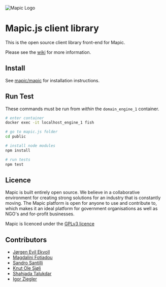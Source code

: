 ![Mapic Logo](https://cloud.githubusercontent.com/assets/2197944/19607635/5c434458-97cb-11e6-941b-e74e83b385ba.png)
# Mapic.js client library
This is the open source client library front-end for Mapic.

Please see the [wiki](https://github.com/mapic/mapic.js/wiki) for more information.

## Install
See [mapic/mapic](https://github.com/mapic/mapic) for installation instructions.

## Run Test
These commands must be run from _within_ the `domain_engine_1` container.

```bash
# enter container
docker exec -it localhost_engine_1 fish

# go to mapic.js folder
cd public

# install node modules
npm install

# run tests
npm test
```


## Licence
Mapic is built entirely open source. We believe in a collaborative environment for creating strong solutions for an industry that is constantly moving. The Mapic platform is open for anyone to use and contribute to, which makes it an ideal platform for government organisations as well as NGO's and for-profit businesses.

Mapic is licenced under the [GPLv3 licence](https://github.com/mapic/mapic/blob/master/LICENCE.md)

## Contributors
- [Jørgen Evil Ekvoll](https://github.com/jorgenevil)
- [Magdalini Fotiadou](https://github.com/mft74)
- [Sandro Santilli](https://github.com/strk)
- [Knut Ole Sjøli](https://github.com/knutole)
- [Shahjada Talukdar](https://github.com/destromas1)
- [Igor Ziegler](https://github.com/igorziegler)
